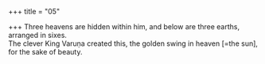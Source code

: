+++
title = "05"

+++
Three heavens are hidden within him, and below are three earths,  arranged in sixes.  
The clever King Varuṇa created this, the golden swing in heaven [=the  sun], for the sake of beauty.  